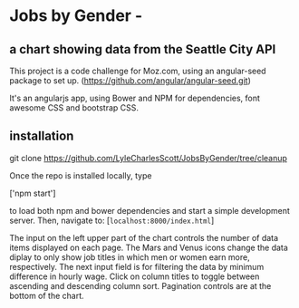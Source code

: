 # Jobs by Gender -
## a chart showing data from the Seattle City API

This project is a code challenge for Moz.com, using an angular-seed package to set up.
(https://github.com/angular/angular-seed.git)

It's an angularjs app, using Bower and NPM for dependencies, font awesome CSS and bootstrap CSS.

## installation

git clone https://github.com/LyleCharlesScott/JobsByGender/tree/cleanup

Once the repo is installed locally, type

['npm start']

to load both npm and bower dependencies and start a simple development server. Then, navigate to:
[`localhost:8000/index.html`]

The input on the left upper part of the chart controls the number of data items displayed on each page.
The Mars and Venus icons change the data diplay to only show job titles in which men or women earn more,
respectively. The next input field is for filtering the data by minimum difference in hourly wage. Click
on column titles to toggle between ascending and descending column sort. Pagination controls are at the
bottom of the chart.